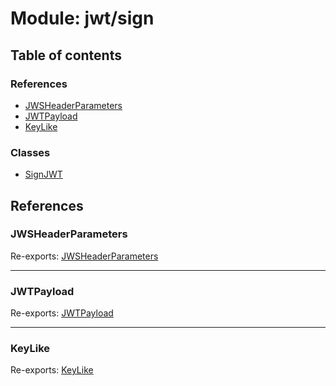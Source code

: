 # Module: jwt/sign

## Table of contents

### References

- [JWSHeaderParameters](jwt_sign.md#jwsheaderparameters)
- [JWTPayload](jwt_sign.md#jwtpayload)
- [KeyLike](jwt_sign.md#keylike)

### Classes

- [SignJWT](../classes/jwt_sign.SignJWT.md)

## References

### JWSHeaderParameters

Re-exports: [JWSHeaderParameters](../interfaces/types.JWSHeaderParameters.md)

___

### JWTPayload

Re-exports: [JWTPayload](../interfaces/types.JWTPayload.md)

___

### KeyLike

Re-exports: [KeyLike](../types/types.KeyLike.md)
